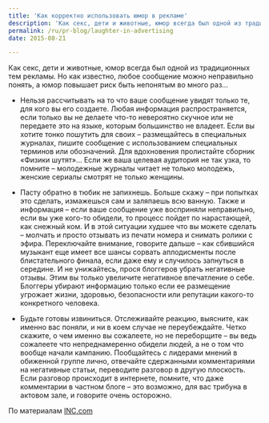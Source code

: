 ```yaml
---
title: 'Как корректно использовать юмор в рекламе'
description: 'Как секс, дети и животные, юмор всегда был одной из традиционных тем рекламы. Но как известно, любое сообщение можно неправильно понять, а юмор повышает риск быть непонятым во много раз...'
permalink: /ru/pr-blog/laughter-in-advertising
date: 2015-08-21

---
```


Как секс, дети и животные, юмор всегда был одной из традиционных тем рекламы. Но как известно, любое сообщение можно неправильно понять, а юмор повышает риск быть непонятым во много раз...

- Нельзя рассчитывать на то что ваше сообщение увидят только те, для кого вы его создаете. Любая информация распространяется, если только вы не делаете что-то невероятно скучное или не передаете это на языке, которым большинство не владеет. Если вы хотите тонко пошутить для своих – размещайтесь в специальных журналах, пишите сообщение с использованием специальных терминов или обозначений. Для вдохновения пролистайте сборник «Физики шутят»... Если же ваша целевая аудитория не так узка, то помните – молодежные журналы читает не только молодежь, женские сериалы смотрят не только женщины.

- Пасту обратно в тюбик не запихнешь. Больше скажу – при попытках это сделать, измажешься сам и заляпаешь всю ванную. Также и информация – если ваше сообщение уже восприняли неправильно, если вы уже кого-то обидели, то процесс пойдет по нарастающей, как снежный ком. И в этой ситуации худшее что вы можете сделать – молчать и просто отзывать из печати номера и снимать ролики с эфира. Переключайте внимание, говорите дальше – как сбившийся музыкант еще имеет все шансы сорвать аплодисменты после блистательного финала, если даже ему и случилось запнуться в середине. И не унижайтесь, прося блоггеров убрать негативные отзывы. Этим вы только увеличите негативное впечатление о себе. Блоггеры убирают информацию только если ее размещение угрожает жизни, здоровью, безопасности или репутации какого-то конкретного человека.

- Будьте готовы извиниться. Отслеживайте реакцию, выясните, как именно вас поняли, и ни в коем случае не переубеждайте. Четко скажите, о чем именно вы сожалеете, но не переборщите – вы ведь сожалеете что непреднамеренно обидели людей, а не о том что вообще начали кампанию. Пообщайтесь с лидерами мнений в обиженной группе лично, отвечайте сдержанными комментариями на негативные статьи, переводите разговор в другую плоскость. Если разговор происходит в интернете, помните, что даже комментарии в частном блоге – это возможно, для вас трибуна в актовом зале, и говорите очень осторожно.

По материалам <a href="https://www.inc.com/guides/2010/12/how-to-use-humor-in-advertising.html"> INC.com</a>

